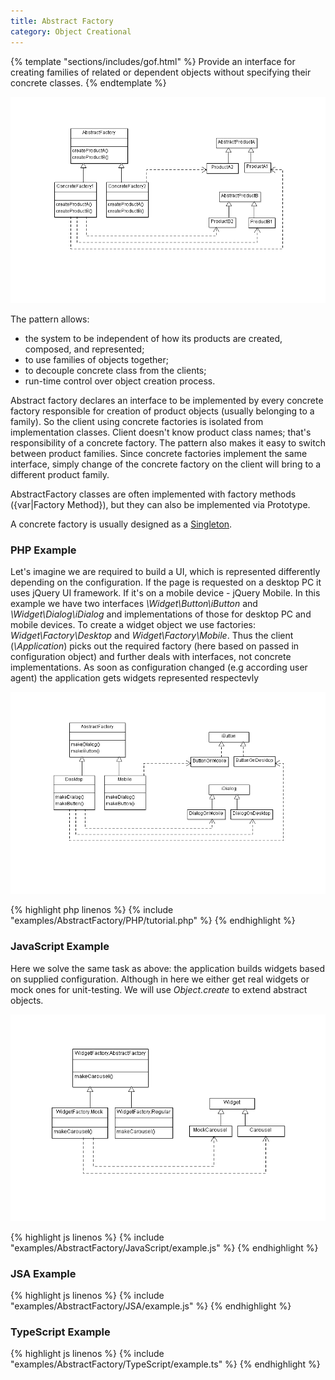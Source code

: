 ```yaml
---
title: Abstract Factory
category: Object Creational
---
```


{% template "sections/includes/gof.html" %}
Provide an interface for creating families of related or dependent objects without specifying their concrete classes.
{% endtemplate %}

![Abstract Factory pattern class diagram](./assets/img/AbstractFactory/uml.png)

The pattern allows:

* the system to be independent of how its products are created, composed, and represented;
* to use families of objects together;
* to decouple concrete class from the clients;
* run-time control over object creation process.

Abstract factory declares an interface to be implemented by every concrete factory responsible
for creation of product objects (usually belonging to a family). So the client using
concrete factories is isolated from implementation classes. Client doesn't know product class names; that's responsibility
of a concrete factory. The pattern also makes it easy to switch between product families. Since concrete factories
implement the same interface, simply change of the concrete factory on the client will bring to a different product family.

AbstractFactory classes are often implemented with factory methods ({var|Factory Method}),
but they can also be implemented via Prototype.

A concrete factory is usually designed as a [Singleton](#Singleton).

###  PHP Example

Let's imagine we are required to build a UI, which is represented differently depending on the configuration.
If the page is requested on a desktop PC it uses jQuery UI framework. If it's on a mobile device - jQuery Mobile.
In this example we have two interfaces <var>\Widget\Button\iButton</var> and <var>\Widget\Dialog\iDialog</var> and
implementations of those for desktop PC and mobile devices. To create a widget object we use factories: <var>Widget\Factory\Desktop</var> and
<var>Widget\Factory\Mobile</var>. Thus the client (<var>\Application</var>) picks out the required factory (here based on passed in configuration object)
and further deals with interfaces, not concrete implementations.
As soon as configuration changed (e.g according user agent) the application gets widgets represented respectevly

![Abstract Factory pattern PHP example class diagram](./assets/img/AbstractFactory/PHP/uml.png)


{% highlight php linenos %}
{% include "examples/AbstractFactory/PHP/tutorial.php" %}
{% endhighlight %}


###  JavaScript Example

Here we solve the same task as above: the application builds widgets based on supplied configuration. Although in here
we either get real widgets or mock ones for unit-testing.
We will use <var>Object.create</var> to extend abstract objects.

![Abstract Factory pattern EcmaScript example class diagram](./assets/img/AbstractFactory/EcmaScript/uml.png)


{% highlight js linenos %}
{% include "examples/AbstractFactory/JavaScript/example.js" %}
{% endhighlight %}


###  JSA Example


{% highlight js linenos %}
{% include "examples/AbstractFactory/JSA/example.js" %}
{% endhighlight %}


###  TypeScript Example


{% highlight js linenos %}
{% include "examples/AbstractFactory/TypeScript/example.ts" %}
{% endhighlight %}

